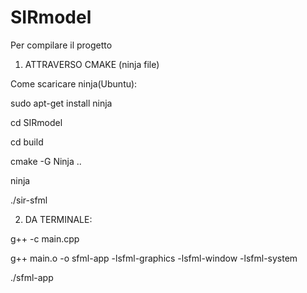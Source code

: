 # SIRmodel

Per compilare il progetto

1) ATTRAVERSO CMAKE (ninja file)

Come scaricare ninja(Ubuntu):

sudo apt-get install ninja

cd SIRmodel

cd build

cmake -G Ninja ..

ninja 

./sir-sfml

2) DA TERMINALE:

g++ -c main.cpp

g++ main.o -o sfml-app -lsfml-graphics -lsfml-window -lsfml-system

./sfml-app
